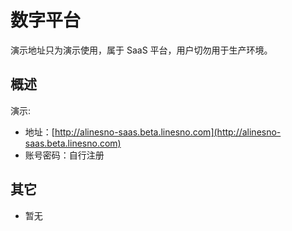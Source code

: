 # 数字平台

演示地址只为演示使用，属于 SaaS 平台，用户切勿用于生产环境。

## 概述

演示:

- 地址：[http://alinesno-saas.beta.linesno.com](http://alinesno-saas.beta.linesno.com)
- 账号密码：自行注册

<!-- ## 视频教程 -->

<!-- ACP数字平台解决方案介绍 -->

<!-- 这里列的是开源环境的演示地址，一般也使用于开发环境使用，通过租户注册成为成员，基于中台环境进k步进行开发项目 -->

<!-- | 序号 | 模块     | 内容名称                             |                           链接                           | 备注 | -->
<!-- | :--: | -------- | ------------------------------------ | :------------------------------------------------------: | ---- | -->
<!-- |  1   | 设计章节 | ACP数字平台解决方案介绍     | [打开][1-1] |      | -->
<!-- |  2   |          | 整体 PaaS 中台工程架构介绍           |                       [待录制](#)                        |      | -->
<!-- |      |          |                                      |                                                          |      | -->
<!-- |  2   | 组件使用 | 统一权限框架使用                     |                       [待录制](#)                        |      | -->
<!-- |  2   |          | 代码生成器的使用场景和云原生支持     |                       [待录制](#)                        |      | -->
<!-- |  2   |          | 单点登陆集成                         |                       [待录制](#)                        |      | -->
<!-- |  2   |          | 通知和存储组件集成                   |                       [待录制](#)                        |      | -->
<!-- |  2   |          | 分布式事务使用和集成                 |                       [待录制](#)                        |      | -->
<!-- |  2   |          | 网关使用和集成                       |                       [待录制](#)                        |      | -->
<!-- |      |          |                                      |                                                          |      | -->
<!-- |  2   | 业务集成 | 试点投入规划和建设(大型电商服务整合) |                       [待录制](#)                        |      | -->
<!-- |  2   |          | 试点项目总结规划和进一步升级         |                       [待录制](#)                        |      | -->
<!-- |  2   |          | 多业务组接入规划和准备               |                       [待录制](#)                        |      | -->
<!-- |      |          |                                      |                                                          |      | -->
<!-- |  2   | 数据中台 | 数据抽取采集(案例整合)               |                       [待录制](#)                        |      | -->
<!-- |  2   |          | 主数据和元数据                       |                       [待录制](#)                        |      | -->
<!-- |  2   |          | 离线和实时计算                       |                       [待录制](#)                        |      | -->
<!-- |  2   |          | 数据提供服务                         |                       [待录制](#)                        |      | -->
<!-- |      |          |                                      |                                                          |      | -->

<!-- [1-1]: https://www.bilibili.com/video/BV1134y1W79q?share_source=copy_web&vd_source=9663643a5d2d697ea737732a0acc3c09 -->

## 其它

- 暂无
